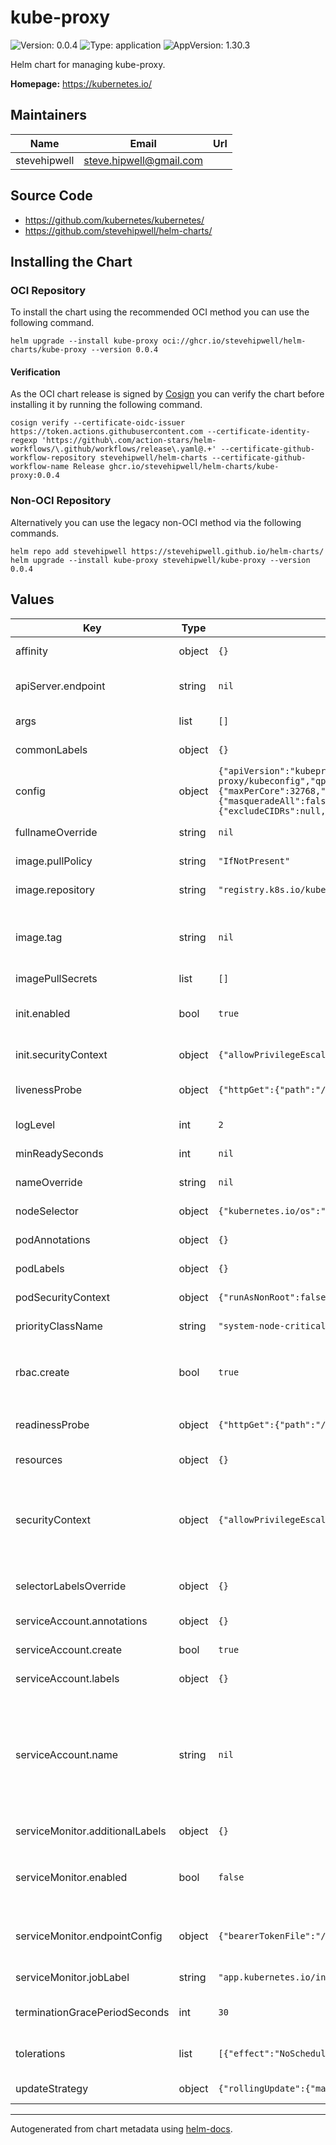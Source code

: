 # kube-proxy

![Version: 0.0.4](https://img.shields.io/badge/Version-0.0.4-informational?style=flat-square) ![Type: application](https://img.shields.io/badge/Type-application-informational?style=flat-square) ![AppVersion: 1.30.3](https://img.shields.io/badge/AppVersion-1.30.3-informational?style=flat-square)

Helm chart for managing kube-proxy.

**Homepage:** <https://kubernetes.io/>

## Maintainers

| Name | Email | Url |
| ---- | ------ | --- |
| stevehipwell | <steve.hipwell@gmail.com> |  |

## Source Code

* <https://github.com/kubernetes/kubernetes/>
* <https://github.com/stevehipwell/helm-charts/>

## Installing the Chart

### OCI Repository

To install the chart using the recommended OCI method you can use the following command.

```shell
helm upgrade --install kube-proxy oci://ghcr.io/stevehipwell/helm-charts/kube-proxy --version 0.0.4
```

#### Verification

As the OCI chart release is signed by [Cosign](https://github.com/sigstore/cosign) you can verify the chart before installing it by running the following command.

```shell
cosign verify --certificate-oidc-issuer https://token.actions.githubusercontent.com --certificate-identity-regexp 'https://github\.com/action-stars/helm-workflows/\.github/workflows/release\.yaml@.+' --certificate-github-workflow-repository stevehipwell/helm-charts --certificate-github-workflow-name Release ghcr.io/stevehipwell/helm-charts/kube-proxy:0.0.4
```

### Non-OCI Repository

Alternatively you can use the legacy non-OCI method via the following commands.

```shell
helm repo add stevehipwell https://stevehipwell.github.io/helm-charts/
helm upgrade --install kube-proxy stevehipwell/kube-proxy --version 0.0.4
```

## Values

| Key | Type | Default | Description |
|-----|------|---------|-------------|
| affinity | object | `{}` | Affinity settings for pod scheduling. |
| apiServer.endpoint | string | `nil` | API server endpoint for kube-proxy to communicate with. |
| args | list | `[]` | Extra args for the default container. |
| commonLabels | object | `{}` | Labels to add to all chart resources. |
| config | object | `{"apiVersion":"kubeproxy.config.k8s.io/v1alpha1","bindAddress":"0.0.0.0","clientConnection":{"acceptContentTypes":"","burst":10,"contentType":"application/vnd.kubernetes.protobuf","kubeconfig":"/var/lib/kube-proxy/kubeconfig","qps":5},"clusterCIDR":"","configSyncPeriod":"15m0s","conntrack":{"maxPerCore":32768,"min":131072,"tcpCloseWaitTimeout":"1h0m0s","tcpEstablishedTimeout":"24h0m0s"},"enableProfiling":false,"healthzBindAddress":"0.0.0.0:10256","hostnameOverride":"","iptables":{"masqueradeAll":false,"masqueradeBit":14,"minSyncPeriod":"0s","syncPeriod":"30s"},"ipvs":{"excludeCIDRs":null,"minSyncPeriod":"0s","scheduler":"","syncPeriod":"30s"},"kind":"KubeProxyConfiguration","metricsBindAddress":"0.0.0.0:10249","mode":"iptables","nodePortAddresses":null,"oomScoreAdj":-999,"portRange":""}` | Configuration for kube-proxy. |
| fullnameOverride | string | `nil` | Override the full name of the chart. |
| image.pullPolicy | string | `"IfNotPresent"` | Image pull policy for the default container. |
| image.repository | string | `"registry.k8s.io/kube-proxy"` | Image repository for the default container. |
| image.tag | string | `nil` | Image tag for the default container, this will default to `.Chart.AppVersion` if not set. |
| imagePullSecrets | list | `[]` | Image pull secrets. |
| init.enabled | bool | `true` | If `true`, create an init container so the default container can be unprivileged. |
| init.securityContext | object | `{"allowPrivilegeEscalation":true,"privileged":true,"readOnlyRootFilesystem":true,"runAsNonRoot":false}` | Security context for the init container. |
| livenessProbe | object | `{"httpGet":{"path":"/livez","port":"http-health"}}` | Liveness probe configuration for the default container. |
| logLevel | int | `2` | Log level for kube-proxy. |
| minReadySeconds | int | `nil` | Min ready seconds for the `DaemonSet`. |
| nameOverride | string | `nil` | Override the name of the chart. |
| nodeSelector | object | `{"kubernetes.io/os":"linux"}` | Node labels to match for pod scheduling. |
| podAnnotations | object | `{}` | Annotations to add to the pod. |
| podLabels | object | `{}` | Labels to add to the pod. |
| podSecurityContext | object | `{"runAsNonRoot":false}` | Security context for the pod. |
| priorityClassName | string | `"system-node-critical"` | Priority class name for the pod. |
| rbac.create | bool | `true` | If `true`, create a `ClusterRole` & `ClusterRoleBinding` with access to the Kubernetes API. |
| readinessProbe | object | `{"httpGet":{"path":"/healthz","port":"http-health"}}` | Readiness probe configuration for the default container. |
| resources | object | `{}` | Resources for the default container. |
| securityContext | object | `{"allowPrivilegeEscalation":false,"capabilities":{"add":["NET_ADMIN","SYS_RESOURCE"]},"privileged":false,"readOnlyRootFilesystem":true,"runAsNonRoot":false}` | Security context for the default container; if init is disabled then this needs to be modified to make the default container privileged. |
| selectorLabelsOverride | object | `{}` | If configured replace the default selector labels with these. |
| serviceAccount.annotations | object | `{}` | Annotations to add to the service account. |
| serviceAccount.create | bool | `true` | If `true`, create a new `ServiceAccount`. |
| serviceAccount.labels | object | `{}` | Labels to add to the service account. |
| serviceAccount.name | string | `nil` | If this is set and `serviceAccount.create` is `true` this will be used for the created `ServiceAccount` name, if set and `serviceAccount.create` is `false` then this will define an existing `ServiceAccount` to use. |
| serviceMonitor.additionalLabels | object | `{}` | Additional labels for the `ServiceMonitor`. |
| serviceMonitor.enabled | bool | `false` | If `true`, create a `ServiceMonitor` resource to support the _Prometheus Operator_. |
| serviceMonitor.endpointConfig | object | `{"bearerTokenFile":"/var/run/secrets/kubernetes.io/serviceaccount/token"}` | Additional endpoint configuration for the default `ServiceMonitor` endpoint. |
| serviceMonitor.jobLabel | string | `"app.kubernetes.io/instance"` | Label used to define the scrape job name. |
| terminationGracePeriodSeconds | int | `30` | Termination grace period for the pod in seconds. |
| tolerations | list | `[{"effect":"NoSchedule","operator":"Exists"},{"effect":"NoExecute","operator":"Exists"}]` | Node taints which will be tolerated for pod scheduling. |
| updateStrategy | object | `{"rollingUpdate":{"maxSurge":0,"maxUnavailable":"10%"},"type":"RollingUpdate"}` | Update strategy for the `DaemonSet`. |

----------------------------------------------

Autogenerated from chart metadata using [helm-docs](https://github.com/norwoodj/helm-docs/).
